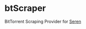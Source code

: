 # btScraper
BitTorrent Scraping Provider for [Seren](https://github.com/nixgates/plugin.video.seren)